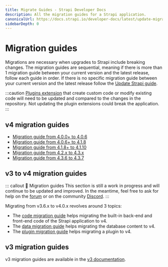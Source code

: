 ```yaml
---
title: Migrate Guides - Strapi Developer Docs
description: All the migration guides for a Strapi application.
canonicalUrl: https://docs.strapi.io/developer-docs/latest/update-migration-guides/migration-guides.html
sidebarDepth: 0
---
```


# Migration guides

Migrations are necessary when upgrades to Strapi include breaking changes. The migration guides are sequential, meaning if there is more than 1 migration guide between your current version and the latest release, follow each guide in order. If there is no specific migration guide between your current version and the latest release follow the [Update Strapi guide](update-version.md).

:::caution
 [Plugins extension](/developer-docs/latest/plugins/users-permissions.md) that create custom code or modify existing code will need to be updated and compared to the changes in the repository. Not updating the plugin extensions could break the application.
:::

## v4 migration guides

- [Migration guide from 4.0.0+ to 4.0.6](migration-guides/v4/migration-guide-4.0.0-to-4.0.6.md)
- [Migration guide from 4.0.6+ to 4.1.8](migration-guides/v4/migration-guide-4.0.6-to-4.1.8.md)
- [Migration guide from 4.1.8+ to 4.1.10](migration-guides/v4/migration-guide-4.1.8-to-4.1.10.md)
- [Migration guide from 4.2.x to 4.3.x](migration-guides/v4/migration-guide-4.2.x-to-4.3.x.md)
- [Migration guide from 4.3.6 to 4.3.7](migration-guides/v4/migration-guide-4.3.6-to-4.3.7.md)

## v3 to v4 migration guides

::: callout 🚧  Migration guides
This section is still a work in progress and will continue to be updated and improved. In the meantime, feel free to ask for help on the [forum](https://forum.strapi.io/) or on the community [Discord](https://discord.strapi.io).
:::

Migrating from v3.6.x to v4.0.x revolves around 3 topics:

- The [code migration guide](/developer-docs/latest/update-migration-guides/migration-guides/v4/code-migration.md) helps migrating the built-in back-end and front-end code of the Strapi application to v4.
- The [data migration guide](/developer-docs/latest/update-migration-guides/migration-guides/v4/data-migration.md) helps migrating the database content to v4.
- The [plugin migration guide](/developer-docs/latest/update-migration-guides/migration-guides/v4/plugin-migration.md) helps migrating a plugin to v4.

## v3 migration guides

v3 migration guides are available in the [v3 documentation](https://docs-v3.strapi.io/developer-docs/latest/update-migration-guides/migration-guides.html#v3-guides).
